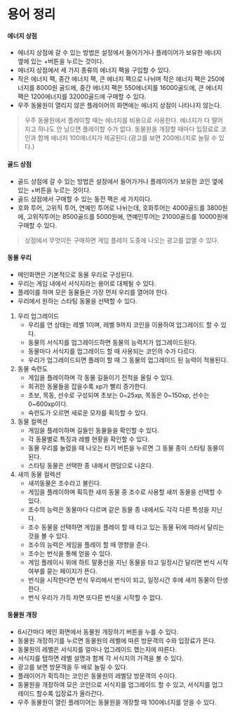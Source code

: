 # 용어 정리
#### 에너지 상점
+ 에너지 상점에 갈 수 있는 방법은 설정에서 들어가거나 플레이어가 보유한 에너지 옆에 있는 +버튼을 누르는 것이다.
+ 에너지 상점에서 세 가지 종류의 에너지 팩을 구입할 수 있다.
+ 작은 에너지 팩, 중간 에너지 팩, 큰 에너지 팩으로 나뉘며 작은 에너지 팩은 250에너지를 8000원 골드에, 중간 에너지 팩은 550에너지를 16000골드에, 큰 에너지 팩은 1200에너지를 32000골드에 구매할 수 있다.
+ 우주 동물원이 열리지 않은 플레이어의 화면에는 에너지 상점이 나타나지 않는다.
> 우주 동물원에서 플레이할 때는 에너지를 비용으로 사용한다. 에너지가 다 떨어지고 하나도 안 남으면 플레이할 수가 없다. 동물원을 개장할 때마다 입장료로 코인과 함께 에너지 100에너지가 제공된다.(광고를 보면 200에너지로 늘릴 수 있다.)

#### 골드 상점
+ 골드 상점에 갈 수 있는 방법은 설정에서 들어가거나 플레이어가 보유한 코인 옆에 있는 +버튼을 누르는 것이다.
+ 골드 상점에서 구매할 수 있는 동전 팩은 세 가지이다.
+ 호화 투어, 고위직 투어, 연예인 투어로 나뉘는데, 호화투어는 4000골드를 3800원에, 고위직투어는 8500골드를 5000원에, 연예인투어는 21000골드를 10000원에 구매할 수 있다.
> 상점에서 무엇이든 구매하면 게임 플레이 도중에 나오는 광고를 없앨 수 있다.

#### 동물 우리
+ 메인화면은 기본적으로 동물 우리로 구성된다.
+ 우리는 게임 내에서 서식지라는 용어로 대체될 수 있다.
+ 플레이를 하며 모은 동물들은 가장 먼저 우리를 열어야 한다.
+ 우리에서 원하는 스타팅 동물을 선택할 수 있다.
1. 우리 업그레이드
    + 우리를 연 상태는 레벨 1이며, 레벨 9까지 코인을 이용하여 업그레이드 할 수 있다.
    + 동물의 서식지를 업그레이드하면 동물의 능력치가 업그레이드된다.
    + 동물마다 서식지를 업그레이드 할 때 사용되는 코인의 수가 다르다.
    + 우리가 업그레이드되면 플레이 할 때 그 동물의 업그레이드 된 능력이 적용된다.
2. 동물 숙련도
    + 게임을 플레이하며 각 동물 길들이기 전적을 올릴 수 있다.
    + 희귀한 동물들을 잡을수록 xp가 빨리 증가한다.
    + 초보, 목동, 선수로 구성되며 초보는 0~25xp, 목동은 0~150xp, 선수는 0~600xp이다.
    + 숙련도가 오르면 새로운 모자를 획득할 수 있다.
2. 동물 컬렉션
    + 게임을 플레이하며 길들인 동물들을 확인할 수 있다.
    + 각 동물별로 특징과 레벨 현황을 확인할 수 있다.
    + 동물 우리를 눌렀을 때 나오는 타기 버튼을 누르면 그 동물 종이 스타팅 동물이 된다.
    + 스타팅 동물은 선택한 종 내에서 랜덤으로 나온다.
3. 새끼 동물 컬렉션
    + 새끼동물은 조수라고 불린다.
    + 게임을 플레이하며 획득한 새끼 동물 중 조수로 사용할 새끼 동물을 선택할 수 있다.
    + 조수의 능력은 동물마다 다르며 같은 동물 종 내에서도 각각 다른 특성을 지닌다.
    + 조수 동물을 선택하면 게임을 플레이 할 때 타고 있는 동물 뒤에 따라서 달리는 것을 볼 수 있다.
    + 조수의 능력은 게임을 플레이 할 때 영향을 준다.
    + 조수는 번식을 통해 얻을 수 있다.
    + 게임 플레이시 위에 하트 말풍선을 지닌 동물을 타고 일정시간 달리면 번식 시작 여부를 묻는 페이지가 뜬다.
    + 번식을 시작한다면 번식 우리에서 번식이 되고, 일정시간 후에 새끼 동물이 탄생한다.
    + 번식 우리가 가득 차면 또다른 번식을 시작할 수 없다.

#### 동물원 개장
+ 6시간마다 메인 화면에서 동물원 개장하기 버튼을 누를 수 있다.
+ 동물원 개장하기를 누르면 동물원의 레벨에 따른 방문객의 수와 입장료가 뜬다.
+ 동물원의 레벨은 서식지를 얼마나 업그레이드 했는지에 따른다.
+ 서식지를 탭하면 레벨 설명과 함께 각 서식지의 가격을 볼 수 있다.
+ 광고를 보면 방문객을 두 배로 늘릴 수 있다.
+ 플레이어가 획득하는 코인은 동물원의 레벨당 방문객의 수이다.
+ 동물원을 개장하여 모은 코인으로 서식지를 업그레이드 할 수 있고, 서식지를 업그레이드 할수록 입장료가 올라간다.
+ 우주 동물원이 열린 플레이어는 동물원을 개장할 때 100에너지를 얻을 수 있다.
